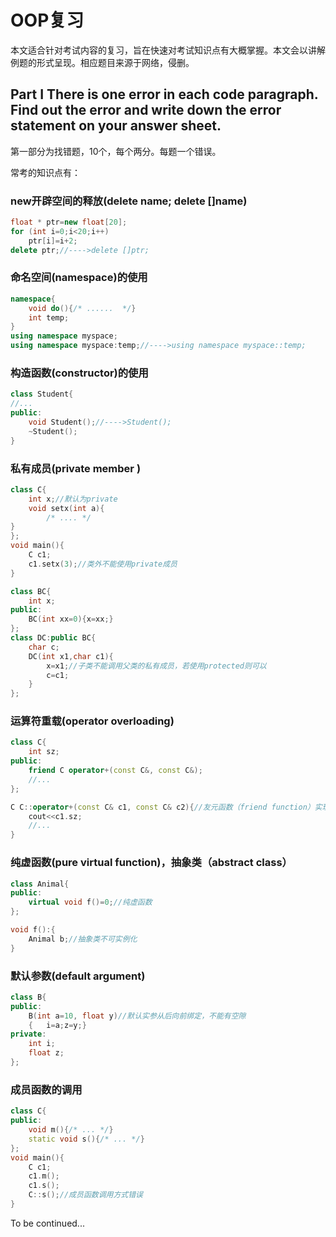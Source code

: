 # OOP复习

本文适合针对考试内容的复习，旨在快速对考试知识点有大概掌握。本文会以讲解例题的形式呈现。相应题目来源于网络，侵删。

## Part I  There is one error in each code paragraph. Find out the error and write down the error statement on your answer sheet.

第一部分为找错题，10个，每个两分。每题一个错误。

常考的知识点有：

### new开辟空间的释放(delete name; delete []name)

```c++
float * ptr=new float[20];
for (int i=0;i<20;i++)
    ptr[i]=i+2;
delete ptr;//---->delete []ptr;
```

### 命名空间(namespace)的使用

```c++
namespace{
    void do(){/* ......  */}
    int temp;
}
using namespace myspace;
using namespace myspace:temp;//---->using namespace myspace::temp;
```

### 构造函数(constructor)的使用

```c++
class Student{
//...
public:
    void Student();//---->Student();
    ~Student();
}
```

### 私有成员(private member )

```c++
class C{
    int x;//默认为private
    void setx(int a){
        /* .... */
}
};
void main(){
    C c1;
    c1.setx(3);//类外不能使用private成员
}
```
```c++
class BC{
    int x;
public:
    BC(int xx=0){x=xx;}
};
class DC:public BC{
	char c;
    DC(int x1,char c1){
    	x=x1;//子类不能调用父类的私有成员，若使用protected则可以
        c=c1;
	}
};
```

### 运算符重载(operator overloading)

```c++
class C{
	int sz;
public:
    friend C operator+(const C&, const C&);
    //...
};

C C::operator+(const C& c1, const C& c2){//友元函数（friend function）实现时不需要 "类名::"
    cout<<c1.sz;
    //...
}
```

### 纯虚函数(pure virtual function)，抽象类（abstract class）

```c++
class Animal{
public:
    virtual void f()=0;//纯虚函数
};

void f():{
    Animal b;//抽象类不可实例化
}
```

### 默认参数(default argument)

```c++
class B{
public:
    B(int a=10, float y)//默认实参从后向前绑定，不能有空隙
    {	i=a;z=y;}
private:
    int i;
    float z;
};
```

### 成员函数的调用

```c++
class C{
public:
    void m(){/* ... */}
    static void s(){/* ... */}  
};
void main(){
    C c1;
    c1.m();
    c1.s();
    C::s();//成员函数调用方式错误
}
```

To be continued...
